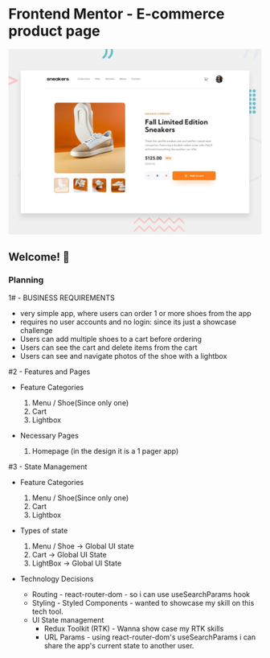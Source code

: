 # Frontend Mentor - E-commerce product page

![Design preview for the E-commerce product page coding challenge](./design/desktop-preview.jpg)

## Welcome! 👋

### Planning

1# - BUSINESS REQUIREMENTS

- very simple app, where users can order 1 or more shoes from the app
- requires no user accounts and no login: since its just a showcase challenge
- Users can add multiple shoes to a cart before ordering
- Users can see the cart and delete items from the cart
- Users can see and navigate photos of the shoe with a lightbox

#2 - Features and Pages

- Feature Categories

  1. Menu / Shoe(Since only one)
  2. Cart
  3. Lightbox

- Necessary Pages
  1. Homepage (in the design it is a 1 pager app)

#3 - State Management

- Feature Categories

  1. Menu / Shoe(Since only one)
  2. Cart
  3. Lightbox

- Types of state

  1. Menu / Shoe -> Global UI state
  2. Cart -> Global UI State
  3. LightBox -> Global UI State

- Technology Decisions
  - Routing - react-router-dom - so i can use useSearchParams hook
  - Styling - Styled Components - wanted to showcase my skill on this tech tool.
  - UI State management
    - Redux Toolkit (RTK) - Wanna show case my RTK skills
    - URL Params - using react-router-dom's useSearchParams i can share the app's current state to another user.

#
